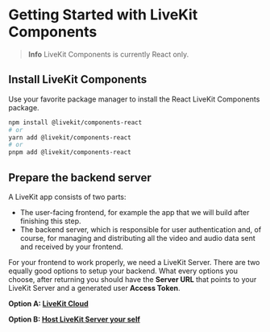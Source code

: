 # Getting Started with LiveKit Components

> **Info** LiveKit Components is currently React only.

## Install LiveKit Components

Use your favorite package manager to install the React LiveKit Components package.

```bash
npm install @livekit/components-react
# or
yarn add @livekit/components-react
# or
pnpm add @livekit/components-react
```

## Prepare the backend server

A LiveKit app consists of two parts:

- The user-facing frontend, for example the app that we will build after finishing this step.
- The backend server, which is responsible for user authentication and, of course, for managing and distributing all the video and audio data sent and received by your frontend.

For your frontend to work properly, we need a LiveKit Server. There are two equally good options to setup your backend. What every options you choose, after returning you should have the **Server URL** that points to your LiveKit Server and a generated user **Access Token**.

**Option A: [LiveKit Cloud](setup-a-livekit-cloud-project.md)**

**Option B: [Host LiveKit Server your self](https://github.com/livekit/livekit)**
